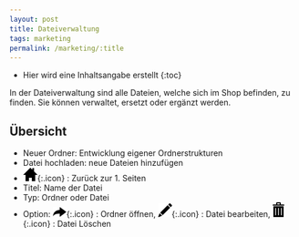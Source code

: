 ```yaml
---
layout: post
title: Dateiverwaltung
tags: marketing
permalink: /marketing/:title
---
```



+ Hier wird eine Inhaltsangabe erstellt
{:toc}




In der Dateiverwaltung sind alle Dateien, welche sich im Shop befinden, zu finden. Sie können verwaltet, ersetzt oder ergänzt werden. 


## Übersicht


- Neuer Ordner: Entwicklung eigener Ordnerstrukturen
- Datei hochladen: neue Dateien hinzufügen
- ![Haussymbol][1]{:.icon} : Zurück zur 1. Seiten
- Titel: Name der Datei
- Typ: Ordner oder Datei
- Option:  ![Pfeilsymbol][2]{:.icon} : Ordner öffnen, ![Stiftsymbol][3]{:.icon} : Datei bearbeiten, ![Müllsymbol][4]{:.icon} : Datei Löschen


































[1]: /img/glyphicons/glyphicons-21-home.png
[2]: /img/glyphicons/glyphicons-223-share.png
[3]: /img/glyphicons/glyphicons-31-pencil.png
[4]: /img/glyphicons/glyphicons-17-bin.png
